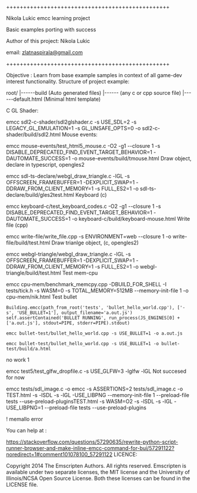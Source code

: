 ++++++++++++++++++++++++++++++++++++++++++++++++

Nikola Lukic emcc learning project

Basic examples porting with success

Author of this project: Nikola Lukic

email: zlatnaspirala@gmail.com

++++++++++++++++++++++++++++++++++++++++++++++++

Objective : Learn from base example samples in context of all game-dev interest functionality.
Structure of project example:

  root/
  |------build (Auto generated files)
  |------ (any c or cpp source file)
  |------default.html (Minimal html template)

C GL Shader:

  emcc sdl2-c-shader/sdl2glshader.c -s USE_SDL=2 -s LEGACY_GL_EMULATION=1  -s GL_UNSAFE_OPTS=0  -o sdl2-c-shader/build/sdl2.html
Mouse events:

  emcc mouse-events/test_html5_mouse.c -O2 -g1 --closure 1 -s DISABLE_DEPRECATED_FIND_EVENT_TARGET_BEHAVIOR=1 -DAUTOMATE_SUCCESS=1  -o mouse-events/build/tmouse.html
Draw object, declare in typescript, opengles2

  emcc sdl-ts-declare/webgl_draw_triangle.c  -lGL -s OFFSCREEN_FRAMEBUFFER=1 -DEXPLICIT_SWAP=1 -DDRAW_FROM_CLIENT_MEMORY=1 -s FULL_ES2=1  -o sdl-ts-declare/build/gles2test.html
Keyboard (c)

  emcc keyboard-c/test_keyboard_codes.c -O2 -g1 --closure 1 -s DISABLE_DEPRECATED_FIND_EVENT_TARGET_BEHAVIOR=1 -DAUTOMATE_SUCCESS=1  -o keyboard-c/build/keyboard-mouse.html
Write file (cpp)

  emcc write-file/write_file.cpp -s ENVIRONMENT=web --closure 1 -o write-file/build/test.html
Draw trianlge object, (c, opengles2)

  emcc webgl-triangle/webgl_draw_triangle.c  -lGL -s OFFSCREEN_FRAMEBUFFER=1 -DEXPLICIT_SWAP=1 -DDRAW_FROM_CLIENT_MEMORY=1 -s FULL_ES2=1  -o webgl-triangle/build/test.html
Test mem-cpu

  emcc cpu-mem/benchmark_memcpy.cpp -DBUILD_FOR_SHELL -I tests/tick.h -s WASM=0 -s TOTAL_MEMORY=512MB --memory-init-file 1  -o cpu-mem/nik.html
Test bullet

    Building.emcc(path_from_root('tests', 'bullet_hello_world.cpp'), ['-s', 'USE_BULLET=1'], output_filename='a.out.js')
    self.assertContained('BULLET RUNNING', run_process(JS_ENGINES[0] + ['a.out.js'], stdout=PIPE, stderr=PIPE).stdout)

    emcc bullet-test/bullet_hello_world.cpp -s USE_BULLET=1 -o a.out.js

    emcc bullet-test/bullet_hello_world.cpp -s USE_BULLET=1 -o bullet-test/build/a.html
no work 1

  emcc test5/test_glfw_dropfile.c -s USE_GLFW=3 -lglfw -lGL
Not succesed for now

  emcc tests/sdl_image.c -o emcc -s ASSERTIONS=2 tests/sdl_image.c -o TEST.html -s -lSDL -s -lGL -USE_LIBPNG --memory-init-file 1 --preload-file tests --use-preload-pluginsTEST.html -s WASM=O2 -s -lSDL -s -lGL -USE_LIBPNG=1  --preload-file tests --use-preload-plugins

  ! memallo error

You can help at :

https://stackoverflow.com/questions/57290635/rewrite-python-script-runner-browser-and-make-inline-emcc-command-for-bui/57291122?noredirect=1#comment101078100_57291122
LICENCE:

 Copyright 2014 The Emscripten Authors.  All rights reserved.
 Emscripten is available under two separate licenses, the MIT license and the
 University of Illinois/NCSA Open Source License.  Both these licenses can be
 found in the LICENSE file.
